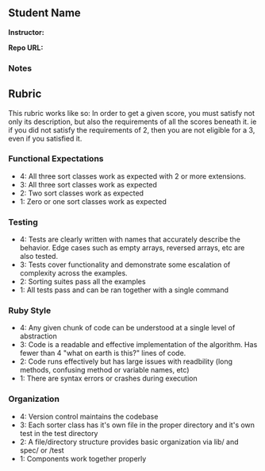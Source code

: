 ## Student Name

**Instructor:**

**Repo URL:**

### Notes

## Rubric

This rubric works like so: In order to get a given score,
you must satisfy not only its description,
but also the requirements of all the scores beneath it.
ie if you did not satisfy the requirements of 2,
then you are not eligible for a 3, even if you satisfied it.

### Functional Expectations

* 4: All three sort classes work as expected with 2 or more extensions.
* 3: All three sort classes work as expected
* 2: Two sort classes work as expected
* 1: Zero or one sort classes work as expected

### Testing

* 4: Tests are clearly written with names that accurately describe the behavior. Edge cases
such as empty arrays, reversed arrays, etc are also tested.
* 3: Tests cover functionality and demonstrate some escalation of complexity across the examples.
* 2: Sorting suites pass all the examples
* 1: All tests pass and can be ran together with a single command

### Ruby Style

* 4: Any given chunk of code can be understood at a single level of abstraction
* 3: Code is a readable and effective implementation of the algorithm. Has fewer than 4 "what on earth is this?" lines of code.
* 2: Code runs effectively but has large issues with readbility (long methods, confusing
method or variable names, etc)
* 1: There are syntax errors or crashes during execution

### Organization

* 4: Version control maintains the codebase
* 3: Each sorter class has it's own file in the proper directory and it's own test in the test directory
* 2: A file/directory structure provides basic organization via lib/ and spec/ or /test
* 1: Components work together properly
